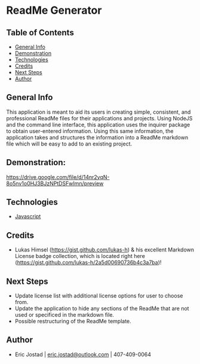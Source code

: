 # ReadMe Generator

## Table of Contents
- [General Info](#general-info)
- [Demonstration](#demonstration)
- [Technologies](#technologies)
- [Credits](#credits)
- [Next Steps](#next-Steps)
- [Author](#author)

## General Info
This application is meant to aid its users in creating simple, consistent, and professional ReadMe files for their applications and projects. 
Using NodeJS and the command line interface, this application uses the inquirer package to obtain user-entered information.
Using this same information, the application takes and structures the information into a ReadMe markdown file which will be easy
to add to an existing project. 

## Demonstration: 
https://drive.google.com/file/d/14nr2yqN-8o5nv1o0HJ3BJzNPtDSFwImn/preview


## Technologies
- [Javascript](https://www.javascript.com/)

## Credits
- Lukas Himsel (https://gist.github.com/lukas-h) & his excellent Markdown License badge collection, which is located
right here (https://gist.github.com/lukas-h/2a5d00690736b4c3a7ba)!

## Next Steps
- Update license list with additional license options for user to choose from.
- Update the application to hide any sections of the ReadMe that are not used or specificed in the markdown file.
- Possible restructuring of the ReadMe template.

## Author
- Eric Jostad | eric.jostad@outlook.com | 407-409-0064